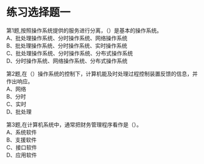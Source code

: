 # 练习选择题一

第1题,按照操作系统提供的服务进行分离，（）是基本的操作系统。  
A、批处理操作系统、分时操作系统、网络操作系统  
B、批处理操作系统、分时操作系统、实时操作系统  
C、批处理操作系统、分时操作系统、分布式操作系统  
D、分时操作系统、网络操作系统、分布式操作系统  


第2题,在（）操作系统的控制下，计算机能及时处理过程控制装置反馈的信息，并作出响应。  
A、网络  
B、分时  
C、实时  
D、批处理  


第3题,在计算机系统中，通常把财务管理程序看作是（）。  
A、系统软件  
B、支援软件  
C、接口软件  
D、应用软件  


